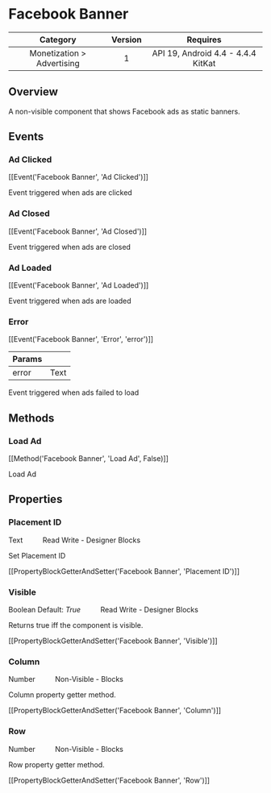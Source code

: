 # Facebook Banner

| Category | Version | Requires |
|:--------:|:-------:|:--------:|
|Monetization > Advertising|1|API 19, Android 4.4 - 4.4.4 KitKat|

## Overview

A non-visible component that shows Facebook ads as static banners.

## Events

### Ad Clicked

[[Event('Facebook Banner', 'Ad Clicked')]]

Event triggered when ads are clicked

### Ad Closed

[[Event('Facebook Banner', 'Ad Closed')]]

Event triggered when ads are closed

### Ad Loaded

[[Event('Facebook Banner', 'Ad Loaded')]]

Event triggered when ads are loaded

### Error

[[Event('Facebook Banner', 'Error', 'error')]]

| Params | []() |
|--------|------|
|error|Text|


Event triggered when ads failed to load

## Methods

### Load Ad

[[Method('Facebook Banner', 'Load Ad', False)]]

Load Ad

## Properties

### Placement ID

<span class="chip chip-text">Text</span>&nbsp;&nbsp;&nbsp;&nbsp;&nbsp;&nbsp;&nbsp;&nbsp;&nbsp;&nbsp;<span class="chip chip-rw">Read</span> <span class="chip chip-rw">Write</span> - <span class="chip chip-bd">Designer</span> <span class="chip chip-bd">Blocks</span> 

Set Placement ID

[[PropertyBlockGetterAndSetter('Facebook Banner', 'Placement ID')]]

### Visible

<span class="chip chip-boolean">Boolean</span> <span class="chip chip-boolean">Default: <i>True</i></span>&nbsp;&nbsp;&nbsp;&nbsp;&nbsp;&nbsp;&nbsp;&nbsp;&nbsp;&nbsp;<span class="chip chip-rw">Read</span> <span class="chip chip-rw">Write</span> - <span class="chip chip-bd">Designer</span> <span class="chip chip-bd">Blocks</span> 

Returns true iff the component is visible.

[[PropertyBlockGetterAndSetter('Facebook Banner', 'Visible')]]

### Column

<span class="chip chip-number">Number</span>&nbsp;&nbsp;&nbsp;&nbsp;&nbsp;&nbsp;&nbsp;&nbsp;&nbsp;&nbsp;<span class="chip chip-rw">Non-Visible</span> - <span class="chip chip-bd">Blocks</span> 

Column property getter method.

[[PropertyBlockGetterAndSetter('Facebook Banner', 'Column')]]

### Row

<span class="chip chip-number">Number</span>&nbsp;&nbsp;&nbsp;&nbsp;&nbsp;&nbsp;&nbsp;&nbsp;&nbsp;&nbsp;<span class="chip chip-rw">Non-Visible</span> - <span class="chip chip-bd">Blocks</span> 

Row property getter method.

[[PropertyBlockGetterAndSetter('Facebook Banner', 'Row')]]